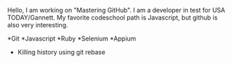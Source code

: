 Hello, I am working on "Mastering GitHub". I am a developer in test for USA TODAY/Gannett.
My favorite codeschool path is Javascript, but github is also very interesting.  

*Git
*Javascript
*Ruby
*Selenium
*Appium
* Killing history using git rebase
